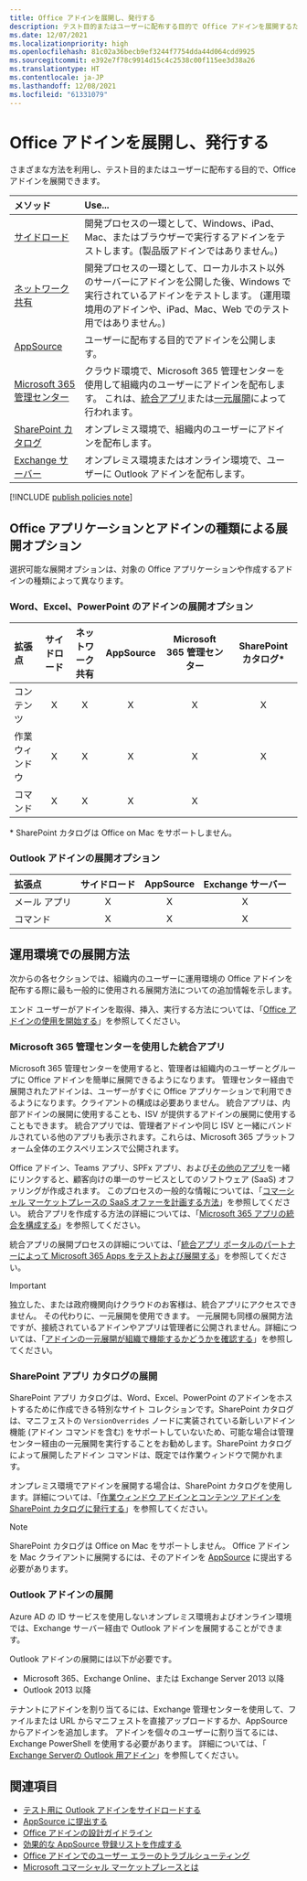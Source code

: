 ```yaml
---
title: Office アドインを展開し、発行する
description: テスト目的またはユーザーに配布する目的で Office アドインを展開するための方法とオプション。
ms.date: 12/07/2021
ms.localizationpriority: high
ms.openlocfilehash: 81c02a36becb9ef3244f7754dda44d064cdd9925
ms.sourcegitcommit: e392e7f78c9914d15c4c2538c00f115ee3d38a26
ms.translationtype: HT
ms.contentlocale: ja-JP
ms.lasthandoff: 12/08/2021
ms.locfileid: "61331079"
---
```

# <a name="deploy-and-publish-office-add-ins"></a>Office アドインを展開し、発行する

さまざまな方法を利用し、テスト目的またはユーザーに配布する目的で、Office アドインを展開できます。

|**メソッド**|**Use...**|
|:---------|:------------|
|[サイドロード](../testing/test-debug-office-add-ins.md#sideload-an-office-add-in-for-testing)|開発プロセスの一環として、Windows、iPad、Mac、またはブラウザーで実行するアドインをテストします。(製品版アドインではありません。)|
|[ネットワーク共有](../testing/create-a-network-shared-folder-catalog-for-task-pane-and-content-add-ins.md)|開発プロセスの一環として、ローカルホスト以外のサーバーにアドインを公開した後、Windows で実行されているアドインをテストします。 (運用環境用のアドインや、iPad、Mac、Web でのテスト用ではありません。)|
|[AppSource](/office/dev/store/submit-to-appsource-via-partner-center)|ユーザーに配布する目的でアドインを公開します。|
|[Microsoft 365 管理センター](/microsoft-365/admin/manage/test-and-deploy-microsoft-365-apps)|クラウド環境で、Microsoft 365 管理センターを使用して組織内のユーザーにアドインを配布します。 これは、[統合アプリ](/microsoft-365/admin/manage/test-and-deploy-microsoft-365-apps)または[一元展開](/microsoft-365/admin/manage/centralized-deployment-of-add-ins)によって行われます。 |
|[SharePoint カタログ](publish-task-pane-and-content-add-ins-to-an-add-in-catalog.md)|オンプレミス環境で、組織内のユーザーにアドインを配布します。|
|[Exchange サーバー](#outlook-add-in-deployment)|オンプレミス環境またはオンライン環境で、ユーザーに Outlook アドインを配布します。|

[!INCLUDE [publish policies note](../includes/note-publish-policies.md)]

## <a name="deployment-options-by-office-application-and-add-in-type"></a>Office アプリケーションとアドインの種類による展開オプション

選択可能な展開オプションは、対象の Office アプリケーションや作成するアドインの種類によって異なります。

### <a name="deployment-options-for-word-excel-and-powerpoint-add-ins"></a>Word、Excel、PowerPoint のアドインの展開オプション

| 拡張点 | サイドロード | ネットワーク共有 | AppSource | Microsoft 365 管理センター | SharePoint カタログ\* |
|:----------------|:-----------:|:-------------:|:---------:|:--------------------------:|:--------------------:|
| コンテンツ         | X           | X             | X         | X                          | X                    |
| 作業ウィンドウ       | X           | X             | X         | X                          | X                    |
| コマンド         | X           | X             | X         | X                          |                      |

&#42; SharePoint カタログは Office on Mac をサポートしません。

### <a name="deployment-options-for-outlook-add-ins"></a>Outlook アドインの展開オプション

| 拡張点 | サイドロード | AppSource | Exchange サーバー |
|:----------------|:-----------:|:---------:|:---------------:|
| メール アプリ        | X           | X         | X               |
| コマンド         | X           | X         | X               |

## <a name="production-deployment-methods"></a>運用環境での展開方法

次からの各セクションでは、組織内のユーザーに運用環境の Office アドインを配布する際に最も一般的に使用される展開方法についての追加情報を示します。

エンド ユーザーがアドインを取得、挿入、実行する方法については、「[Office アドインの使用を開始する](https://support.microsoft.com/office/82e665c4-6700-4b56-a3f3-ef5441996862)」を参照してください。

### <a name="integrated-apps-via-the-microsoft-365-admin-center"></a>Microsoft 365 管理センターを使用した統合アプリ

Microsoft 365 管理センターを使用すると、管理者は組織内のユーザーとグループに Office アドインを簡単に展開できるようになります。 管理センター経由で展開されたアドインは、ユーザーがすぐに Office アプリケーションで利用できるようになります。クライアントの構成は必要ありません。 統合アプリは、内部アドインの展開に使用することも、ISV が提供するアドインの展開に使用することもできます。 統合アプリでは、管理者アドインや同じ ISV と一緒にバンドルされている他のアプリも表示されます。これらは、Microsoft 365 プラットフォーム全体のエクスペリエンスで公開されます。

Office アドイン、Teams アプリ、SPFx アプリ、および[その他のアプリ](/microsoft-365/admin/manage/test-and-deploy-microsoft-365-apps#what-apps-can-i-deploy-from-integrated-apps)を一緒にリンクすると、顧客向けの単一のサービスとしてのソフトウェア (SaaS) オファリングが作成されます。 このプロセスの一般的な情報については、「[コマーシャル マーケットプレースの SaaS オファーを計画する方法](/azure/marketplace/plan-saas-offer)」を参照してください。 統合アプリを作成する方法の詳細については、「[Microsoft 365 アプリの統合を構成する](/azure/marketplace/create-new-saas-offer#configure-microsoft-365-app-integration)」を参照してください。

統合アプリの展開プロセスの詳細については、「[統合アプリ ポータルのパートナーによって Microsoft 365 Apps をテストおよび展開する](/microsoft-365/admin/manage/test-and-deploy-microsoft-365-apps)」を参照してください。

> [!IMPORTANT]
> 独立した、または政府機関向けクラウドのお客様は、統合アプリにアクセスできません。 その代わりに、一元展開を使用できます。 一元展開も同様の展開方法ですが、接続されているアドインやアプリは管理者に公開されません。詳細については、「[アドインの一元展開が組織で機能するかどうかを確認する](/microsoft-365/admin/manage/centralized-deployment-of-add-ins)」を参照してください。

### <a name="sharepoint-app-catalog-deployment"></a>SharePoint アプリ カタログの展開

SharePoint アプリ カタログは、Word、Excel、PowerPoint のアドインをホストするために作成できる特別なサイト コレクションです。SharePoint カタログは、マニフェストの `VersionOverrides` ノードに実装されている新しいアドイン機能 (アドイン コマンドを含む) をサポートしていないため、可能な場合は管理センター経由の一元展開を実行することをお勧めします。SharePoint カタログによって展開したアドイン コマンドは、既定では作業ウィンドウで開かれます。

オンプレミス環境でアドインを展開する場合は、SharePoint カタログを使用します。詳細については、「[作業ウィンドウ アドインとコンテンツ アドインを SharePoint カタログに発行する](publish-task-pane-and-content-add-ins-to-an-add-in-catalog.md)」を参照してください。

> [!NOTE]
> SharePoint カタログは Office on Mac をサポートしません。 Office アドインを Mac クライアントに展開するには、そのアドインを [AppSource](/office/dev/store/submit-to-the-office-store) に提出する必要があります。

### <a name="outlook-add-in-deployment"></a>Outlook アドインの展開

Azure AD の ID サービスを使用しないオンプレミス環境およびオンライン環境では、Exchange サーバー経由で Outlook アドインを展開することができます。

Outlook アドインの展開には以下が必要です。

- Microsoft 365、Exchange Online、または Exchange Server 2013 以降
- Outlook 2013 以降

テナントにアドインを割り当てるには、Exchange 管理センターを使用して、ファイルまたは URL からマニフェストを直接アップロードするか、AppSource からアドインを追加します。 アドインを個々のユーザーに割り当てるには、Exchange PowerShell を使用する必要があります。 詳細については、「 [Exchange Serverの Outlook 用アドイン](/exchange/add-ins-for-outlook-2013-help)」を参照してください。

## <a name="see-also"></a>関連項目

- [テスト用に Outlook アドインをサイドロードする](../testing/create-a-network-shared-folder-catalog-for-task-pane-and-content-add-ins.md)
- [AppSource に提出する][AppSource]
- [Office アドインの設計ガイドライン](../design/add-in-design.md)
- [効果的な AppSource 登録リストを作成する](/office/dev/store/create-effective-office-store-listings)
- [Office アドインでのユーザー エラーのトラブルシューティング](../testing/testing-and-troubleshooting.md)
- [Microsoft コマーシャル マーケットプレースとは](/azure/marketplace/overview)

[AppSource]: /office/dev/store/submit-to-appsource-via-partner-center
